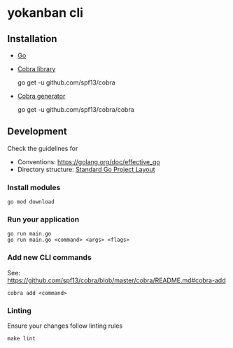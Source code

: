 # yokanban cli

## Installation

- [Go](https://golang.org/doc/install)
- [Cobra library](https://github.com/spf13/cobra#readme)


    go get -u github.com/spf13/cobra
    
-  [Cobra generator](https://github.com/spf13/cobra/blob/master/cobra/README.md)


    go get -u github.com/spf13/cobra/cobra


## Development

Check the guidelines for

- Conventions: https://golang.org/doc/effective_go
- Directory structure: [Standard Go Project Layout](https://github.com/golang-standards/project-layout)

### Install modules

    go mod download

### Run your application

    go run main.go
    go run main.go <command> <args> <flags>

### Add new CLI commands

See: https://github.com/spf13/cobra/blob/master/cobra/README.md#cobra-add

    cobra add <command>

### Linting

Ensure your changes follow linting rules

    make lint